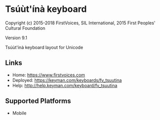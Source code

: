 Tsúùt'ínà keyboard
======================

Copyright (c) 2015-2018 FirstVoices, SIL International, 2015 First Peoples' Cultural Foundation

Version 9.1

Tsúùt'ínà keyboard layout for Unicode

Links
-----

 * Home:     <https://www.firstvoices.com>
 * Deployed: <https://keyman.com/keyboards/fv_tsuutina>
 * Help:     <http://help.keyman.com/keyboard/fv_tsuutina>
 
Supported Platforms
-------------------

 * Mobile
